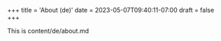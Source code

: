+++
title = 'About (de)'
date = 2023-05-07T09:40:11-07:00
draft = false
+++

This is content/de/about.md

